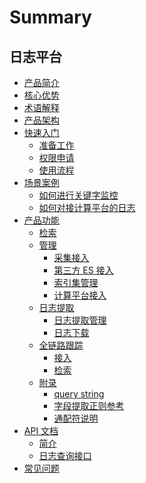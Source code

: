 # Summary

## 日志平台
* [产品简介](产品白皮书/intro/README.md)
* [核心优势](产品白皮书/intro/benefits.md)
* [术语解释](产品白皮书/concepts/glossary.md)
* [产品架构](产品白皮书/concepts/architecture.md)
* [快速入门]()
    * [准备工作](产品白皮书/quickstart/prepare.md)
    * [权限申请](产品白皮书/quickstart/perm.md)
    * [使用流程](产品白皮书/quickstart/guideline_log.md)
* [场景案例]()
    * [如何进行关键字监控](产品白皮书/guide/keyword_monitor.md)
    * [如何对接计算平台的日志](产品白皮书/guide/bkdata_log.md)
* [产品功能]()
    * [检索](产品白皮书/functions/search_log.md)
    * [管理]()
        * [采集接入](产品白皮书/functions/manager/collect_log.md)
        * [第三方 ES 接入](产品白皮书/functions/manager/third_es.md)
        * [索引集管理](产品白皮书/functions/manager/index_es.md)
        * [计算平台接入](产品白皮书/functions/manager/bkdata.md)
    * [日志提取]()
        * [日志提取管理](产品白皮书/functions/log_download/manage.md)
        * [日志下载](产品白皮书/functions/log_download/log_download.md)
    * [全链路跟踪]()
        * [接入](产品白皮书/functions/trace/access.md)
        * [检索](产品白皮书/functions/trace/search.md)
    * [附录]()
        * [query string](产品白皮书/functions/addenda/query_string.md)
        * [字段提取正则参考](产品白皮书/functions/addenda/regex_example.md)
        * [通配符说明](产品白皮书/functions/addenda/wildcard.md)
* [API 文档]()
    * [简介](6.0/API文档/bk_log/README.md)
    * [日志查询接口](6.0/API文档/bk_log/zh-hans/esquery_search.md)
* [常见问题](产品白皮书/faq/FAQ.md)
